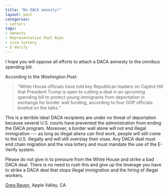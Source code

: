 ```yaml
---
title: "No DACA amnesty!"
layout: post
categories:
- Letters
tags:
- amnesty
- Representative Paul Ryan
- visa lottery
- E-Verify
---
```


I hope you will oppose all efforts to attach a DACA amnesty to the omnibus spending bill.

According to the *Washington Post:*

> "White House officials have told key Republican leaders on Capitol Hill that President Trump is open to cutting a deal in an upcoming spending bill to protect young immigrants from deportation in exchange for border wall funding, according to four GOP officials briefed on the talks."

This is a terrible idea! DACA recipients are under no threat of deportation because several U.S. courts have prevented the administration from ending the DACA program. Moreover, a border wall alone will not end illegal immigration --- as long as illegal aliens can find work, people will still come to the U.S. illegally and will still overstay their visas. Any DACA deal must end chain migration and the visa lottery and must mandate the use of the E-Verify system.

Please do not give in to pressure from the White House and strike a bad DACA deal. There is no need to rush this and give up the leverage you have to strike a DACA deal that stops illegal immigration and the hiring of illegal workers.

[Greg Raven](https://www.gregraven.org), Apple Valley, CA
